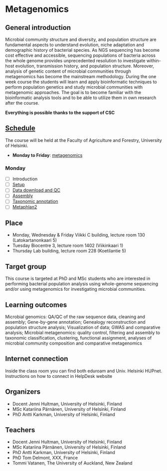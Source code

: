 # Metagenomics

## General introduction
Microbial community structure and diversity, and population structure are fundamental aspects to understand evolution, niche adaptation and demographic history of bacterial species. As NGS sequencing has become cost effective and accessible, sequencing populations of bacteria across the whole genome provides unprecedented resolution to investigate within-host evolution, transmission history, and population structure. Moreover, analysis of genetic content of microbial communities through metagenomics has become the mainstream methodology. During the one week course the students will learn and apply bioinformatic techniques to perform population genetics and study microbial communities with metagenomic approaches. The goal is to become familiar with the bioinformatic analysis tools and to be able to utilize them in own research after the course.

**Everything is possible thanks to the support of CSC**

## [Schedule](https://github.com/karkman/MetagenomeCourse2019/blob/master/ScheduleofCourse.md)
The course will be held at the Faculty of Agriculture and Forestry, University of Helsinki.
* **Monday to Friday**: [metagenomics](https://github.com/karkman/MetagenomeCourse2019/blob/master/Metagenomics.md)
### Monday
- [ ] Introduction
- [ ]  [Setup](MetagenomeInstallations.md)
- [ ]  [Data download and QC](MetagenomePart1.md)
- [ ]  [Assembly](MetagenomePart1.md#assembly)
- [ ]  [Taxonomic annotation](MetagenomePart1.md#taxonomic-profiling-with-metaxa2)
- [ ]  [Metaphlan2](MetagenomePart2.md)

## Place
* Monday, Wednesday & Friday Viikki C building, lecture room 130 (Latokartanonkaari 5)
* Tuesday Biocentre 3, lecture room 1402 (Viikinkaari 1)
* Thursday Lab building, lecture room 228 (Koetilantie 5)

## Target group
This course is targeted at PhD and MSc students who are interested in performing bacterial population analysis using whole-genome sequencing and/or using metagenomics for investigating microbial communities.

## Learning outcomes
Microbial genomics: QA/QC of the raw sequence data, cleaning and assembly; Gene-by-gene annotation; Genealogy reconstruction and population structure analysis; Visualization of data; GWAS and comparative analysis; Microbial metagenomics: quality control, filtering and assembly to taxonomic classification, clustering, functional assignment, analyses of microbial community composition and comparative metagenomics

## Internet connection
Inside the class room you can find both eduroam and Univ. Helsinki HUPnet. Instructions on how to connect in HelpDesk website

## Organizers
* Docent Jenni Hultman, University of Helsinki, Finland
* MSc Katariina Pärnänen, University of Helsinki, Finland
* PhD Antti Karkman, University of Helsinki, Finland

## Teachers
* Docent Jenni Hultman, University of Helsinki, Finland
* MSc Katariina Pärnänen, University of Helsinki, Finland
* PhD Antti Karkman, University of Helsinki, Finland
* PhD Tom Delmont, XXX, France
* Tommi Vatanen, The University of Auckland, New Zealand
